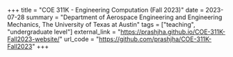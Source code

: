 +++
title = "COE 311K - Engineering Computation (Fall 2023)"
date = 2023-07-28
summary = "Department of Aerospace Engineering and Engineering Mechanics, The University of Texas at Austin"
tags = ["teaching", "undergraduate level"]
external_link = "https://prashjha.github.io/COE-311K-Fall2023-website/"
url_code = "https://github.com/prashjha/COE-311K-Fall2023"
+++
